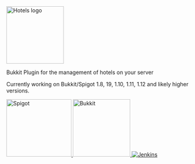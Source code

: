 <img alt="Hotels logo" height="150" width="150" src="https://media-elerium.cursecdn.com/avatars/89/605/636232548207698807.png">

Bukkit Plugin for the management of hotels on your server

Currently working on Bukkit/Spigot 1.8, 19, 1.10, 1.11, 1.12 and likely higher versions.
 
 <a href="http://www.spigotmc.org/resources/hotels.2047/">
<img src="https://media-elerium.cursecdn.com/attachments/202/435/spigot.png" alt="Spigot" width="170" height="150" border="0">
</a>  <a href="http://dev.bukkit.org/bukkit-plugins/hotels/">
<img src="https://media-elerium.cursecdn.com/attachments/202/436/bukkit.png" alt="Bukkit" width="150" height="150" border="0">
</a>  <a href="https://jenkinsci-gvl-jenkins.1d35.starter-us-east-1.openshiftapps.com/job/Hotels/">
<img src="https://media-elerium.cursecdn.com/attachments/202/434/jenkins.png" alt="Jenkins" border="0">
</a>
